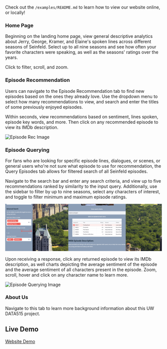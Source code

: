 Check out the ```/examples/README.md``` to learn how to view our website online, or locally!

### Home Page

Beginning on the landing home page, view general descriptive analytics about Jerry, George, Kramer, and Elaine's spoken lines across different seasons of Seinfeld. Select up to all nine seasons and see how often your favorite characters were speaking, as well as the seasons' ratings over the years.

Click to filter, scroll, and zoom.

### Episode Recommendation

Users can navigate to the Episode Recommendation tab to find new episodes based on the ones they already love. Use the dropdown menu to select how many recommendations to view, and search and enter the titles of some previously enjoyed episodes.

Within seconds, view recommendations based on sentiment, lines spoken, episode key words, and more. Then click on any recommended episode to view its IMDb description.

![Episode Rec Image](images/site_nav_1.png)

### Episode Querying

For fans who are looking for specific episode lines, dialogues, or scenes, or general users who're not sure what episode to use for recommendation, the Query Episodes tab allows for filtered search of all Seinfeld episodes. 

Navigate to the search bar and enter any search criteria, and view up to five recommendations ranked by similarity to the input query. Additionally, use the sidebar to filter by up to nine seasons, select any characters of interest, and toggle to filter minimum and maximum episode ratings.

![Episode Querying Image](images/site_nav_2.png)

Upon receiving a response, click any returned episode to view its IMDb description, as well charts depicting the average sentiment of the episode and the average sentiment of all characters present in the episode. Zoom, scroll, hover and click on any character name to learn more.

![Episode Querying Image](images/site_nav_3.png)

### About Us

Navigate to this tab to learn more background information about this UW DATA515 project.

## Live Demo

[Website Demo](https://drive.google.com/file/d/1KPQyFiidUAzbk1oaAdEksbGXqCCfxCCf/view)
